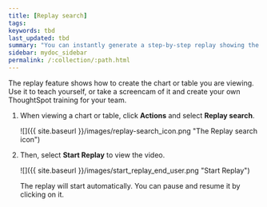 ```yaml
---
title: [Replay search]
tags:
keywords: tbd
last_updated: tbd
summary: "You can instantly generate a step-by-step replay showing the creation of a table or chart."
sidebar: mydoc_sidebar
permalink: /:collection/:path.html
---
```

The replay feature shows how to create the chart or table you are viewing. Use it to teach yourself, or take a screencam of it and create your own ThoughtSpot training for your team.

1. When viewing a chart or table, click **Actions** and select **Replay search**.

     ![]({{ site.baseurl }}/images/replay-search_icon.png "The Replay search icon")

2. Then, select **Start Replay** to view the video.

     ![]({{ site.baseurl }}/images/start_replay_end_user.png "Start Replay")

    The replay will start automatically. You can pause and resume it by clicking on it.

